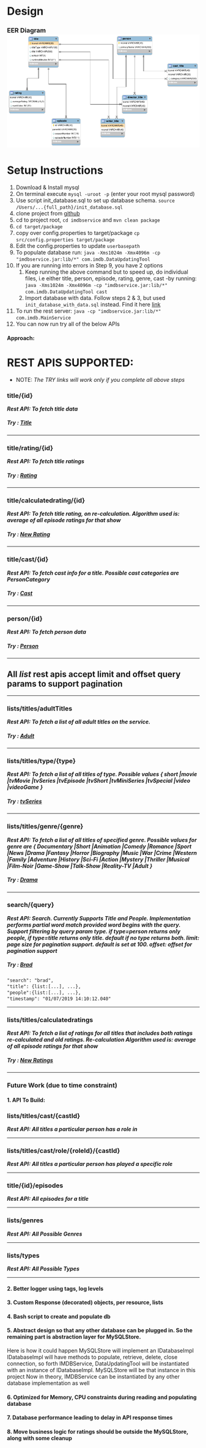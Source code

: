 # Design

### EER Diagram  ![database diagram](db.png)

# Setup Instructions

1. Download & Install mysql
2. On terminal execute `mysql -uroot -p` (enter your root mysql password) 
3. Use script init_database.sql to set up database schema. `source /Users/...{full_path}/init_database.sql`
4. clone project from [github](https://github.com/akhivesara/apis/tree/master/imdbservice) 
5. cd to project root, `cd imdbservice` and  `mvn clean package`
6. `cd target/package`
7. copy over config.properties to target/package `cp src/config.properties target/package`
8. Edit the config.properties to update `userbasepath` 
9. To populate database run: `java -Xms1024m -Xmx4096m -cp "imdbservice.jar:lib/*" com.imdb.DataUpdatingTool`
10. If you are running into errors in Step 9, you have 2 options
    1. Keep running the above command but to speed up,  do individual files, i.e either title, person, 
       episode, rating, genre, cast -by running: `java -Xms1024m -Xmx4096m -cp "imdbservice.jar:lib/*" com.imdb.DataUpdatingTool cast`
    2. Import database with data. Follow steps 2 & 3, but used  `init_database_with_data.sql` instead. Find it here [link](https://drive.google.com/drive/u/0/folders/1jiVNJaux7YASfHcH8ckyEeOebcMNnKjW)            
11. To run the rest server: `java -cp "imdbservice.jar:lib/*" com.imdb.MainService`
12. You can now run try all of the below APIs

#### Approach:

# REST APIS SUPPORTED:
* NOTE: *The TRY links will work only if you complete all above steps*

### title/{id} 
***Rest API: To fetch title data***
##### Try : [Title](http://localhost:8080/nflxstudio/title/tt0000003)

---
### title/rating/{id}
***Rest API: To fetch title ratings***
##### Try : [Rating](http://localhost:8080/nflxstudio/title/rating/tt0164258)

---
### title/calculatedrating/{id}
***Rest API: To fetch title rating, on re-calculation. Algorithm used is: average of all episode ratings for that show***
##### Try : [New Rating](http://localhost:8080/nflxstudio/title/calculatedrating/tt0164258)

---
### title/cast/{id}
***Rest API: To fetch cast info for a title. Possible cast categories are PersonCategory***
##### Try : [Cast](http://localhost:8080/nflxstudio/title/cast/tt0164258)

---
### person/{id}
***Rest API: To fetch person data***
##### Try : [Person](http://localhost:8080/nflxstudio/title/nm5471631)

---


## All *list* rest apis accept limit and offset query params to support pagination

---
### lists/titles/adultTitles
***Rest API: To fetch a list of all adult titles on the service.***
##### Try : [Adult](http://localhost:8080/nflxstudio/lists/titles/adultTitles)

---
### lists/titles/type/{type}
***Rest API: To fetch a list of all titles of type. Possible values { short |movie |tvMovie |tvSeries |tvEpisode |tvShort |tvMiniSeries |tvSpecial |video |videoGame }***
##### Try : [tvSeries](http://localhost:8080/nflxstudio/lists/titles/type/tvSeries?limit=10&offset=0)

---
### lists/titles/genre/{genre}
***Rest API: To fetch a list of all titles of specified genre. Possible values for genre are { Documentary |Short |Animation |Comedy |Romance |Sport |News |Drama |Fantasy |Horror |Biography |Music |War |Crime |Western |Family |Adventure |History |Sci-Fi |Action |Mystery |Thriller |Musical |Film-Noir |Game-Show |Talk-Show |Reality-TV |Adult }***
##### Try : [Drama](http://localhost:8080/nflxstudio/lists/titles/genre/Drama?limit=10&offset=0)

---
### search/{query}
***Rest API: Search. Currently Supports Title and People. Implementation performs partial word match provided word begins with the query. Support filtering by query param type. if type=person returns only people, if type=title returns only title. default if no type returns both. limit: page size for pagination support. default is set at 100. offset: offset for pagination support***
##### Try : [Brad](http://localhost:8080/nflxstudio/search/brad?limit=10)


    "search": "brad",
    "title": {list:[...], ...},
    "people":{list:[...], ...},
    "timestamp": "01/07/2019 14:10:12.040"

---

### lists/titles/calculatedratings
***Rest API: To fetch a list of ratings for all titles that includes both ratings re-calculated and old ratings. Re-calculation Algorithm used is: average of all episode ratings for that show***
##### Try : [New Ratings](http://localhost:8080/nflxstudio/lists/titles/calculatedratings?limit=10)


---
### Future Work (due to time constraint) 

#### 1. API To Build:

### lists/titles/cast/{castId}
***Rest API: All titles a particular person has a role in***

---
### lists/titles/cast/role/{roleId}/{castId}
***Rest API: All titles a particular person has played a specific role***

---
### title/{id}/episodes
***Rest API: All episodes for a title***

---
### lists/genres
***Rest API: All Possible Genres***

---
### lists/types
***Rest API: All Possible Types***

---

#### 2. Better logger using tags, log levels

#### 3. Custom Response (decorated) objects, per resource, lists

#### 4. Bash script to create and populate db

#### 5. Abstract design so that any other database can be plugged in. So the remaining part is abstraction layer for MySQLStore. 
Here is how it could happen
MySQLStore will implement an IDatabaseImpl
IDatabaseImpl will have methods to populate, retrieve, delete, close connection, so forth
IMDBService, DataUpdatingTool will be instantiated with an instance of IDatabaseImpl. 
MySQLStore will be that instance in this project 
Now in theory, IMDBService can be instantiated by any other database implementation as well

#### 6. Optimized for Memory, CPU constraints during reading and populating database 

#### 7. Database performance leading to delay in API response times 

#### 8. Move business logic for ratings should be outside the MySQLStore, along with some cleanup